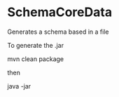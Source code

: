 # SchemaCoreData
Generates a schema based in a file

To generate the .jar 

mvn clean package

then 

java -jar <path-to-jar> <input-file> <output-file> <delimiter>
